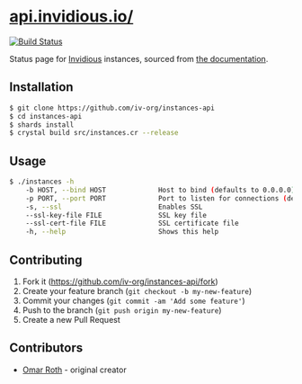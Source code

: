 # [api.invidious.io/](https://api.invidious.io/)

[![Build Status](https://github.com/iv-org/instances-api/workflows/api.invidious.io%20CI/badge.svg)](https://github.com/iv-org/instances-api/actions)

Status page for [Invidious](https://github.com/iv-org/invidious) instances, sourced from [the documentation](https://docs.invidious.io/instances/).

## Installation

```bash
$ git clone https://github.com/iv-org/instances-api
$ cd instances-api
$ shards install
$ crystal build src/instances.cr --release
```

## Usage

```bash
$ ./instances -h
    -b HOST, --bind HOST             Host to bind (defaults to 0.0.0.0)
    -p PORT, --port PORT             Port to listen for connections (defaults to 3000)
    -s, --ssl                        Enables SSL
    --ssl-key-file FILE              SSL key file
    --ssl-cert-file FILE             SSL certificate file
    -h, --help                       Shows this help
```

## Contributing

1. Fork it (<https://github.com/iv-org/instances-api/fork>)
2. Create your feature branch (`git checkout -b my-new-feature`)
3. Commit your changes (`git commit -am 'Add some feature'`)
4. Push to the branch (`git push origin my-new-feature`)
5. Create a new Pull Request

## Contributors

- [Omar Roth](https://github.com/omarroth) - original creator
